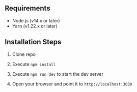 ## Requirements

- Node.js (v14.x or later)
- Yarn (v1.22.x or later)

## Installation Steps

1. Clone repo

2. Execute `npm install`

3. Execute `npm run dev` to start the dev server

4. Open your browser and point it to `http://localhost:3030`